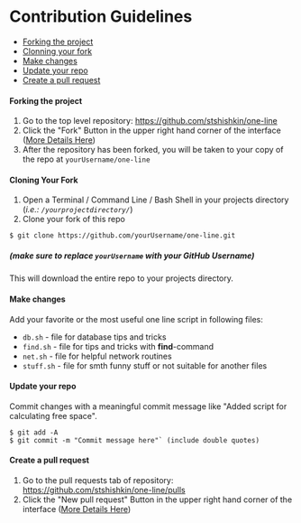 
# Contribution Guidelines

- [Forking the project](#forking-the-project)
- [Clonning your fork](#clonning-your-fork)
- [Make changes](#make-changes)
- [Update your repo](#update-your-repo)
- [Create a pull request](#create-a-pull-request)

#### Forking the project

1. Go to the top level repository: <https://github.com/stshishkin/one-line>
2. Click the "Fork" Button in the upper right hand corner of the interface ([More Details Here](https://help.github.com/articles/fork-a-repo/))
3. After the repository has been forked, you will be taken to your copy of the repo at `yourUsername/one-line`

#### Cloning Your Fork

1. Open a Terminal / Command Line / Bash Shell in your projects directory (_i.e.: `/yourprojectdirectory/`_)
2. Clone your fork of this repo

```shell
$ git clone https://github.com/yourUsername/one-line.git
```

##### (make sure to replace `yourUsername` with your GitHub Username)

This will download the entire repo to your projects directory.

#### Make changes

Add your favorite or the most useful one line script in following files:

- `db.sh` - file for database tips and tricks
- `find.sh` - file for tips and tricks with **find**-command
- `net.sh` - file for helpful network routines
- `stuff.sh` - file for smth funny stuff or not suitable for another files 

#### Update your repo

Commit changes with a meaningful commit message like "Added script for calculating free space".
```shell
$ git add -A
$ git commit -m "Commit message here"` (include double quotes)
```

#### Create a pull request 

1. Go to the pull requests tab of repository: <https://github.com/stshishkin/one-line/pulls>
2. Click the "New pull request" Button in the upper right hand corner of the interface ([More Details Here](https://help.github.com/articles/about-pull-requests/))
